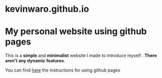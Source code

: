 kevinwaro.github.io
=================
# My personal website using  github pages
 
 This is a **simple** and **minimalist** website I made to introduce myself .
 **There aren't any dynamic features**.
 
You can find [here](https://help.github.com/categories/github-pages-basics/) the instructions for using github pages
